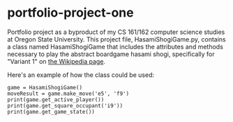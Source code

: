 # portfolio-project-one
Portfolio project as a byproduct of my CS 161/162 computer science studies at Oregon State University.
This project file, HasamiShogiGame.py, contains a class named HasamiShogiGame that includes the attributes and methods necessary to play
the abstract boardgame hasami shogi, specifically for "Variant 1" on [the Wikipedia page](https://en.wikipedia.org/wiki/Hasami_shogi).

Here's an example of how the class could be used:
```
game = HasamiShogiGame()
moveResult = game.make_move('e5', 'f9')
print(game.get_active_player())
print(game.get_square_occupant('i9'))
print(game.get_game_state())
